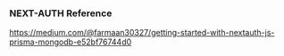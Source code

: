 ### NEXT-AUTH Reference
https://medium.com/@farmaan30327/getting-started-with-nextauth-js-prisma-mongodb-e52bf76744d0